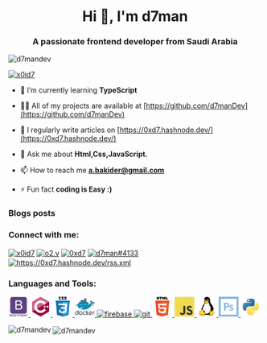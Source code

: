 <h1 align="center">Hi 👋, I'm d7man</h1>
<h3 align="center">A passionate frontend developer from Saudi Arabia</h3>

<p align="left"> <img src="https://komarev.com/ghpvc/?username=d7mandev&label=Profile%20views&color=0e75b6&style=flat" alt="d7mandev" /> </p>

<p align="left"> <a href="https://twitter.com/x0id7" target="blank"><img src="https://img.shields.io/twitter/follow/x0id7?logo=twitter&style=for-the-badge" alt="x0id7" /></a> </p>

- 🌱 I’m currently learning **TypeScript**

- 👨‍💻 All of my projects are available at [https://github.com/d7manDev](https://github.com/d7manDev)

- 📝 I regularly write articles on [https://0xd7.hashnode.dev/](https://0xd7.hashnode.dev/)

- 💬 Ask me about **Html,Css,JavaScript.**

- 📫 How to reach me **a.bakider@gmail.com**

- ⚡ Fun fact **coding is Easy :)**

### Blogs posts
<!-- BLOG-POST-LIST:START -->
<!-- BLOG-POST-LIST:END -->

<h3 align="left">Connect with me:</h3>
<p align="left">
<a href="https://twitter.com/x0id7" target="blank"><img align="center" src="https://raw.githubusercontent.com/rahuldkjain/github-profile-readme-generator/master/src/images/icons/Social/twitter.svg" alt="x0id7" height="30" width="40" /></a>
<a href="https://instagram.com/o2.v" target="blank"><img align="center" src="https://raw.githubusercontent.com/rahuldkjain/github-profile-readme-generator/master/src/images/icons/Social/instagram.svg" alt="o2.v" height="30" width="40" /></a>
<a href="https://www.behance.net/0xd7" target="blank"><img align="center" src="https://raw.githubusercontent.com/rahuldkjain/github-profile-readme-generator/master/src/images/icons/Social/behance.svg" alt="0xd7" height="30" width="40" /></a>
<a href="https://discord.gg/d7man#4133" target="blank"><img align="center" src="https://raw.githubusercontent.com/rahuldkjain/github-profile-readme-generator/master/src/images/icons/Social/discord.svg" alt="d7man#4133" height="30" width="40" /></a>
<a href="/https://0xd7.hashnode.dev/rss.xml" target="blank"><img align="center" src="https://raw.githubusercontent.com/rahuldkjain/github-profile-readme-generator/master/src/images/icons/Social/rss.svg" alt="https://0xd7.hashnode.dev/rss.xml" height="30" width="40" /></a>
</p>

<h3 align="left">Languages and Tools:</h3>
<p align="left"> <a href="https://getbootstrap.com" target="_blank"> <img src="https://raw.githubusercontent.com/devicons/devicon/master/icons/bootstrap/bootstrap-plain-wordmark.svg" alt="bootstrap" width="40" height="40"/> </a> <a href="https://www.w3schools.com/cpp/" target="_blank"> <img src="https://raw.githubusercontent.com/devicons/devicon/master/icons/cplusplus/cplusplus-original.svg" alt="cplusplus" width="40" height="40"/> </a> <a href="https://www.w3schools.com/css/" target="_blank"> <img src="https://raw.githubusercontent.com/devicons/devicon/master/icons/css3/css3-original-wordmark.svg" alt="css3" width="40" height="40"/> </a> <a href="https://www.docker.com/" target="_blank"> <img src="https://raw.githubusercontent.com/devicons/devicon/master/icons/docker/docker-original-wordmark.svg" alt="docker" width="40" height="40"/> </a> <a href="https://firebase.google.com/" target="_blank"> <img src="https://www.vectorlogo.zone/logos/firebase/firebase-icon.svg" alt="firebase" width="40" height="40"/> </a> <a href="https://git-scm.com/" target="_blank"> <img src="https://www.vectorlogo.zone/logos/git-scm/git-scm-icon.svg" alt="git" width="40" height="40"/> </a> <a href="https://www.w3.org/html/" target="_blank"> <img src="https://raw.githubusercontent.com/devicons/devicon/master/icons/html5/html5-original-wordmark.svg" alt="html5" width="40" height="40"/> </a> <a href="https://developer.mozilla.org/en-US/docs/Web/JavaScript" target="_blank"> <img src="https://raw.githubusercontent.com/devicons/devicon/master/icons/javascript/javascript-original.svg" alt="javascript" width="40" height="40"/> </a> <a href="https://www.linux.org/" target="_blank"> <img src="https://raw.githubusercontent.com/devicons/devicon/master/icons/linux/linux-original.svg" alt="linux" width="40" height="40"/> </a> <a href="https://www.photoshop.com/en" target="_blank"> <img src="https://raw.githubusercontent.com/devicons/devicon/master/icons/photoshop/photoshop-line.svg" alt="photoshop" width="40" height="40"/> </a> <a href="https://www.python.org" target="_blank"> <img src="https://raw.githubusercontent.com/devicons/devicon/master/icons/python/python-original.svg" alt="python" width="40" height="40"/> </a> </p>

<p><img align="left" src="https://github-readme-stats.vercel.app/api/top-langs?username=d7mandev&show_icons=true&locale=en&layout=compact" alt="d7mandev" /></p>

<p>&nbsp;<img align="center" src="https://github-readme-stats.vercel.app/api?username=d7mandev&show_icons=true&locale=en" alt="d7mandev" /></p>
